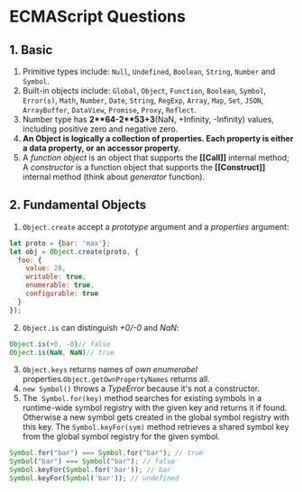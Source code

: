 # ECMAScript Questions

## 1. Basic

1. Primitive types include: `Null`, `Undefined`, `Boolean`, `String`, `Number` and `Symbol`.
2. Built-in objects include: `Global`, `Object`, `Function`, `Boolean`, `Symbol`, `Error(s)`, `Math`, `Number`, `Date`, `String`, `RegExp`, `Array`, `Map`, `Set`, `JSON`, `ArrayBuffer`, `DataView`, `Promise`, `Proxy`, `Reflect`.
3. Number type has __2\*\*64-2\*\*53+3__(NaN, +Infinity, -Infinity) values, including positive zero and negative zero.
4. **An Object is logically a collection of properties. Each property is either a data property, or an accessor property.**
5. A *function object*  is an object that supports the **[[Call]]** internal method; A *constructor* is a function object that supports the **[[Construct]]** internal method (think about *generator* function).

## 2. Fundamental Objects

1. `Object.create` accept a *prototype* argument and a *properties* argument:

```javascript
let proto = {bar: 'max'};
let obj = Object.create(proto, {
  foo: {
    value: 28,
    writable: true,
    enumerable: true,
    configurable: true
  }
});
```

2. `Object.is` can distinguish *+0/-0* and *NaN*:

```javascript
Object.is(+0, -0)// false
Object.is(NaN, NaN)// true
```

3. `Object.keys` returns names of  *own enumerabel* properties.`Object.getOwnPropertyNames` returns all.
4. `new Symbol()` throws a *TypeError* because it's not a constructor.
5. The  `Symbol.for(key)` method searches for existing symbols in a runtime-wide symbol registry with the given key and returns it if found. Otherwise a new symbol gets created in the global symbol registry with this key. The `Symbol.keyFor(sym)` method retrieves a shared symbol key from the global symbol registry for the given symbol.

```javascript
Symbol.for("bar") === Symbol.for("bar"); // true
Symbol("bar") === Symbol("bar"); // false
Symbol.keyFor(Symbol.for('bar')); // bar
Symbol.keyFor(Symbol('bar')); // undefined
```


